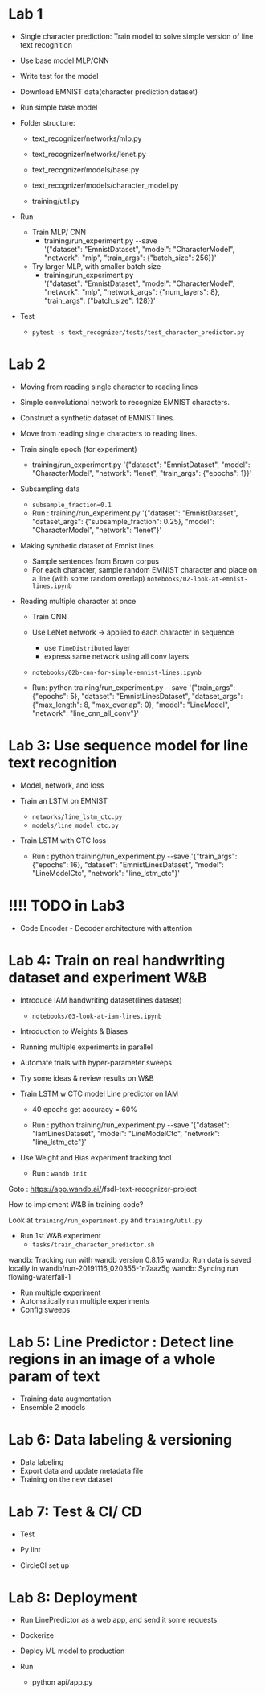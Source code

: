 # Lab 1 
- Single character prediction: Train model to solve simple version of line text recognition 
- Use base model MLP/CNN 
- Write test for the model 
- Download EMNIST data(character prediction dataset)
- Run simple base model 
- Folder structure:
    - text_recognizer/networks/mlp.py
    - text_recognizer/networks/lenet.py
    - text_recognizer/models/base.py
    - text_recognizer/models/character_model.py

    - training/util.py

- Run
    - Train MLP/ CNN
        - training/run_experiment.py --save \
  '{"dataset": "EmnistDataset", "model": "CharacterModel", "network": "mlp",  "train_args": {"batch_size": 256}}'
    - Try larger MLP, with smaller batch size
        - training/run_experiment.py \
  '{"dataset": "EmnistDataset", "model": "CharacterModel", "network": "mlp", "network_args": {"num_layers": 8}, "train_args": {"batch_size": 128}}'

- Test
    - `pytest -s text_recognizer/tests/test_character_predictor.py`

# Lab 2
- Moving from reading single character to reading lines 

- Simple convolutional network to recognize EMNIST characters.
- Construct a synthetic dataset of EMNIST lines.
- Move from reading single characters to reading lines.

- Train single epoch (for experiment) 
    - training/run_experiment.py '{"dataset": "EmnistDataset", "model": "CharacterModel", "network": "lenet", "train_args": {"epochs": 1}}'

- Subsampling data 
    - `subsample_fraction=0.1`
    - Run : training/run_experiment.py '{"dataset": "EmnistDataset", "dataset_args": {"subsample_fraction": 0.25}, "model": "CharacterModel", "network": "lenet"}'

- Making synthetic dataset of Emnist lines 
    - Sample sentences from Brown corpus
    - For each character, sample random EMNIST character and place on a line (with some random overlap)
    `notebooks/02-look-at-emnist-lines.ipynb`

- Reading multiple character at once 
    - Train CNN 
    - Use LeNet network -> applied to each character in sequence 
        - use `TimeDistributed` layer
        - express same network using all conv layers 
    - `notebooks/02b-cnn-for-simple-emnist-lines.ipynb`



    - Run: python training/run_experiment.py --save '{"train_args": {"epochs": 5}, "dataset": "EmnistLinesDataset", "dataset_args": {"max_length": 8, "max_overlap": 0}, "model": "LineModel", "network": "line_cnn_all_conv"}'




# Lab 3: Use sequence model for line text recognition
- Model, network, and loss
- Train an LSTM on EMNIST
    - `networks/line_lstm_ctc.py`
    - `models/line_model_ctc.py`

- Train LSTM with CTC loss 
    - Run : python training/run_experiment.py --save '{"train_args": {"epochs": 16}, "dataset": "EmnistLinesDataset", "model": "LineModelCtc", "network": "line_lstm_ctc"}'


# !!!! TODO in Lab3
- Code Encoder - Decoder architecture with attention 


# Lab 4: Train on real handwriting dataset and experiment W&B
- Introduce IAM handwriting dataset(lines dataset)
    - `notebooks/03-look-at-iam-lines.ipynb`
- Introduction to Weights & Biases
- Running multiple experiments in parallel
- Automate trials with hyper-parameter sweeps
- Try some ideas & review results on W&B


- Train LSTM w CTC model Line predictor on IAM 
    - 40 epochs get accuracy = 60%

    - Run : python training/run_experiment.py --save '{"dataset": "IamLinesDataset", "model": "LineModelCtc", "network": "line_lstm_ctc"}'

- Use Weight and Bias experiment tracking tool 
    - Run : `wandb init`
    
Goto : https://app.wandb.ai/<USERNAME>/fsdl-text-recognizer-project

How to implement W&B in training code?

Look at `training/run_experiment.py` and `training/util.py`


- Run 1st W&B experiment 
    - `tasks/train_character_predictor.sh`
    
wandb: Tracking run with wandb version 0.8.15
wandb: Run data is saved locally in wandb/run-20191116_020355-1n7aaz5g
wandb: Syncing run flowing-waterfall-1

- Run multiple experiment 
- Automatically run multiple experiments
- Config sweeps 



# Lab 5: Line Predictor : Detect line regions in an image of a whole param of text 

- Training data augmentation
- Ensemble 2 models 


# Lab 6: Data labeling & versioning
- Data labeling
- Export data and update metadata file
- Training on the new dataset


# Lab 7: Test & CI/ CD
- Test

- Py lint

- CircleCI set up

    


# Lab 8: Deployment

- Run LinePredictor as a web app, and send it some requests
- Dockerize
- Deploy ML model to production 


- Run 
    - python api/app.py

